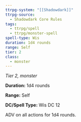 ```yaml
---
ttrpg-system: "[[Shadowdark]]"
ttrpg-source:
  - Shadowdark Core Rules
tags:
  - ttrpg/spell
  - ttrpg/monster-spell
spell-type: Wis
duration: 1d4 rounds
range: Self
tier: 2
class:
  - monster
---
```

*Tier 2, monster*

**Duration:** 1d4 rounds

**Range:** Self

**DC/Spell Type:** Wis DC 12

ADV on all actions for 1d4 rounds. 
